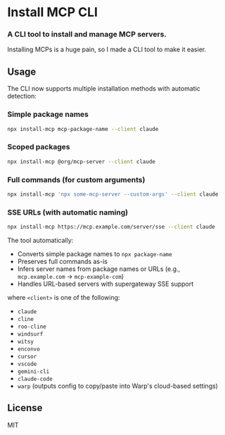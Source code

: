 # Install MCP CLI

### A CLI tool to install and manage MCP servers.

Installing MCPs is a huge pain, so I made a CLI tool to make it easier.

## Usage

The CLI now supports multiple installation methods with automatic detection:

### Simple package names

```bash
npx install-mcp mcp-package-name --client claude
```

### Scoped packages

```bash
npx install-mcp @org/mcp-server --client claude
```

### Full commands (for custom arguments)

```bash
npx install-mcp 'npx some-mcp-server --custom-args' --client claude
```

### SSE URLs (with automatic naming)

```bash
npx install-mcp https://mcp.example.com/server/sse --client claude
```

The tool automatically:

- Converts simple package names to `npx package-name`
- Preserves full commands as-is
- Infers server names from package names or URLs (e.g., `mcp.example.com` → `mcp-example-com`)
- Handles URL-based servers with supergateway SSE support

where `<client>` is one of the following:

- `claude`
- `cline`
- `roo-cline`
- `windsurf`
- `witsy`
- `enconvo`
- `cursor`
- `vscode`
- `gemini-cli`
- `claude-code`
- `warp` (outputs config to copy/paste into Warp's cloud-based settings)

## License

MIT
